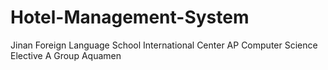 # Hotel-Management-System

Jinan Foreign Language School International Center
AP Computer Science Elective A Group Aquamen
